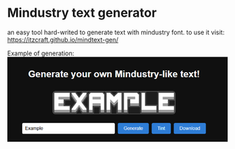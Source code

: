 # Mindustry text generator
an easy tool hard-writed to generate text with mindustry font.
to use it visit: https://itzcraft.github.io/mindtext-gen/

Example of generation:
![image](assets/example.png)
